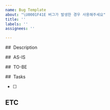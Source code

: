 ```yaml
---
name: Bug Template
about: "\U0001F41E 버그가 발생한 경우 사용해주세요"
title: ''
labels: ''
assignees: ''

---
```


<!-- 이슈 제목은 `[Bug(작업범위)] ${제목}`과 같이 작성헤주세요 -->
<!-- Labels와 Assignees을 등록해주세요 -->

##  Description
<!-- 발생한 버그에 대해 상세히 작성해주세요 -->

##  AS-IS
<!-- 현재 상태에 대해서 작성해주세요 -->

##  TO-BE
<!-- 버그 수정 후에 나타날 상태엣 대해서 작성해주세요 -->

##  Tasks
<!-- 진행해야 하는 작업들을 적어주세요 -->
- [ ]

## ETC
<!-- 참고해야 하는 내용이 있다면 적어주세요 -->
